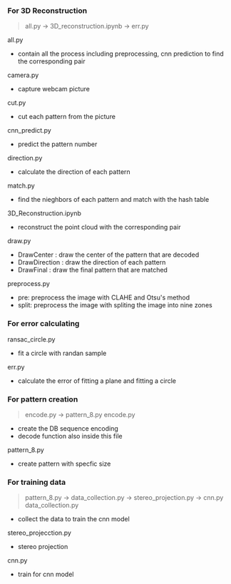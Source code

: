 ### For 3D Reconstruction
> all.py -> 3D_reconstruction.ipynb -> err.py

all.py
 - contain all the process including preprocessing, cnn prediction to find the corresponding pair
   
camera.py
 - capture webcam picture
 
cut.py
 - cut each pattern from the picture
  
cnn_predict.py
 - predict the pattern number
 
direction.py
 - calculate the direction of each pattern
 
match.py
 - find the nieghbors of each pattern and match with the hash table

3D_Reconstruction.ipynb
  - reconstruct the point cloud with the corresponding pair

draw.py
 - DrawCenter : draw the center of the pattern that are decoded
 - DrawDirection : draw the direction of each pattern
 - DrawFinal : draw the final pattern that are matched
   
preprocess.py
 - pre: preprocess the image with CLAHE and Otsu's method
 - split: preprocess the image with spliting the image into nine zones

### For error calculating

ransac_circle.py
 - fit a circle with randan sample

err.py
 - calculate the error of fitting a plane and fitting a circle
   
### For pattern creation
> encode.py -> pattern_8.py
encode.py
 - create the DB sequence encoding
 - decode function also inside this file

pattern_8.py
 - create pattern with specfic size
   
### For training data
> pattern_8.py -> data_collection.py -> stereo_projection.py -> cnn.py
data_collection.py
 - collect the data to train the cnn model

stereo_projecction.py
 - stereo projection

cnn.py
 - train for cnn model
